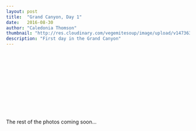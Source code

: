 ```yaml
---
layout: post
title:  "Grand Canyon, Day 1"
date:   2016-08-30
author: "Caledonia Thomson"
thumbnail: "http://res.cloudinary.com/vegemitesoup/image/upload/v1473630302/grand_canyon/4.jpg"
description: "First day in the Grand Canyon"
---
```


<a href="http://res.cloudinary.com/vegemitesoup/image/upload/v1473630302/grand_canyon/1.jpg"><img class="lazy" data-original="http://res.cloudinary.com/vegemitesoup/image/upload/v1473630302/grand_canyon/1.jpg" /></a>   
<a href="http://res.cloudinary.com/vegemitesoup/image/upload/v1473630302/grand_canyon/2.jpg"><img class="lazy" data-original="http://res.cloudinary.com/vegemitesoup/image/upload/v1473630302/grand_canyon/2.jpg" /></a>

<!--excerpt-->

<a href="http://res.cloudinary.com/vegemitesoup/image/upload/v1473630302/grand_canyon/3.jpg"><img class="lazy" data-original="http://res.cloudinary.com/vegemitesoup/image/upload/v1473630302/grand_canyon/3.jpg" /></a>

<a href="http://res.cloudinary.com/vegemitesoup/image/upload/v1473630302/grand_canyon/4.jpg"><img class="lazy" data-original="http://res.cloudinary.com/vegemitesoup/image/upload/v1473630302/grand_canyon/4.jpg" /></a>

<a href="http://res.cloudinary.com/vegemitesoup/image/upload/v1473630302/grand_canyon/5.jpg"><img class="lazy" data-original="http://res.cloudinary.com/vegemitesoup/image/upload/v1473630302/grand_canyon/5.jpg" /></a>

<a href="http://res.cloudinary.com/vegemitesoup/image/upload/v1473630302/grand_canyon/7.jpg"><img class="lazy" data-original="http://res.cloudinary.com/vegemitesoup/image/upload/v1473630302/grand_canyon/7.jpg" /></a> 

<a href="http://res.cloudinary.com/vegemitesoup/image/upload/v1473630302/grand_canyon/6.jpg"><img class="lazy" data-original="http://res.cloudinary.com/vegemitesoup/image/upload/v1473630302/grand_canyon/6.jpg" /></a> 

<a href="http://res.cloudinary.com/vegemitesoup/image/upload/v1473630302/grand_canyon/8.jpg"><img class="lazy" data-original="http://res.cloudinary.com/vegemitesoup/image/upload/v1473630302/grand_canyon/8.jpg" /></a>

<a href="http://res.cloudinary.com/vegemitesoup/image/upload/v1473630302/grand_canyon/9.jpg"><img class="lazy" data-original="http://res.cloudinary.com/vegemitesoup/image/upload/v1473630302/grand_canyon/9.jpg" /></a>

<a href="http://res.cloudinary.com/vegemitesoup/image/upload/v1473630302/grand_canyon/10.jpg"><img class="lazy" data-original="http://res.cloudinary.com/vegemitesoup/image/upload/v1473630302/grand_canyon/10.jpg" /></a>

<a href="http://res.cloudinary.com/vegemitesoup/image/upload/v1473630302/grand_canyon/11.jpg"><img class="lazy" data-original="http://res.cloudinary.com/vegemitesoup/image/upload/v1473630302/grand_canyon/11.jpg" /></a>

<a href="http://res.cloudinary.com/vegemitesoup/image/upload/v1473630302/grand_canyon/12.jpg"><img class="lazy" data-original="http://res.cloudinary.com/vegemitesoup/image/upload/v1473630302/grand_canyon/12.jpg" /></a>

<a href="http://res.cloudinary.com/vegemitesoup/image/upload/v1473630302/grand_canyon/13.jpg"><img class="lazy" data-original="http://res.cloudinary.com/vegemitesoup/image/upload/v1473630302/grand_canyon/13.jpg" /></a>

<a href="http://res.cloudinary.com/vegemitesoup/image/upload/v1473630302/grand_canyon/14.jpg"><img class="lazy" data-original="http://res.cloudinary.com/vegemitesoup/image/upload/v1473630302/grand_canyon/14.jpg" /></a>

The rest of the photos coming soon...